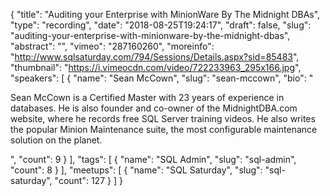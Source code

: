 {
  "title": "Auditing your Enterprise with MinionWare By The Midnight DBAs",
  "type": "recording",
  "date": "2018-08-25T19:24:17",
  "draft": false,
  "slug": "auditing-your-enterprise-with-minionware-by-the-midnight-dbas",
  "abstract": "",
  "vimeo": "287160260",
  "moreinfo": "http://www.sqlsaturday.com/794/Sessions/Details.aspx?sid=85483",
  "thumbnail": "https://i.vimeocdn.com/video/722233963_295x166.jpg",
  "speakers": [
    {
      "name": "Sean McCown",
      "slug": "sean-mccown",
      "bio": "<p>Sean McCown is a Certified Master with 23 years of experience in databases. He is also founder and co-owner of the MidnightDBA.com website, where he records free SQL Server training videos. He also writes the popular Minion Maintenance suite, the most configurable maintenance solution on the planet.</p>",
      "count": 9
    }
  ],
  "tags": [
    {
      "name": "SQL Admin",
      "slug": "sql-admin",
      "count": 8
    }
  ],
  "meetups": [
    {
      "name": "SQL Saturday",
      "slug": "sql-saturday",
      "count": 127
    }
  ]
}